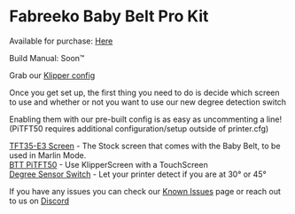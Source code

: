 ﻿# Fabreeko Baby Belt Pro Kit

Available for purchase: [Here](https://www.fabreeko.com/products/baby-belt-pro-kit-by-honeybadger?_pos=1&_psq=baby&_ss=e&_v=1.0)  

Build Manual: Soon™

Grab our [Klipper config](../../../../Software/Firmware/klipper)

Once you get set up, the first thing you need to do is decide which screen to use and whether or not you want to use our new degree detection switch

Enabling them with our pre-built config is as easy as uncommenting a line! (PiTFT50 requires additional configuration/setup outside of printer.cfg)

[TFT35-E3 Screen](../../mods/TFT35-E3.md) - The Stock screen that comes with the Baby Belt, to be used in Marlin Mode.  
[BTT PiTFT50](../../mods/TFT50.md) - Use KlipperScreen with a TouchScreen  
[Degree Sensor Switch](../../mods/degree_sensor_switch.md) - Let your printer detect if you are at 30° or 45° 

If you have any issues you can check our [Known Issues](../../../Known_Issues.md) page or reach out to us on [Discord](https://discord.gg/nVmeNJJSH2)